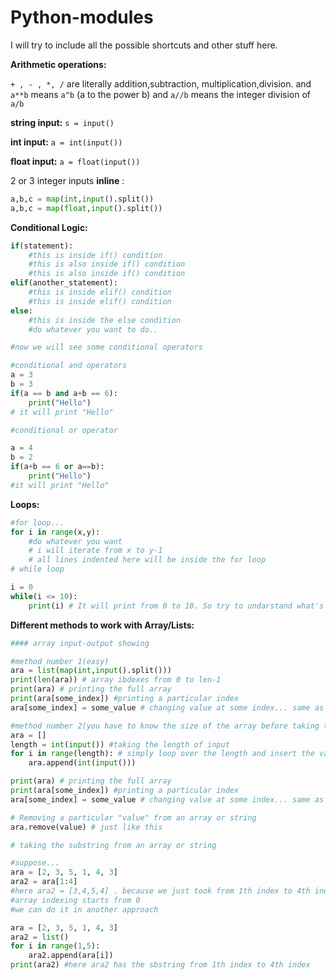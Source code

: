 # Python-modules

I will try to include all the possible shortcuts and other stuff here. 

**Arithmetic operations:**

`+ , - , *, /` are literally addition,subtraction, multiplication,division. and `a**b` means `a^b` (a to the power b) and `a//b` means the integer division of `a/b`


**string input:** `s = input()`

**int input:** `a = int(input())`

**float input:** `a = float(input())`
 
2 or 3 integer inputs __inline__ :

```python
a,b,c = map(int,input().split())
a,b,c = map(float,input().split())
```
**Conditional Logic:**

```python
if(statement):
	#this is inside if() condition
	#this is also inside if() condition
	#this is also inside if() condition
elif(another_statement):
	#this is inside elif() condition
	#this is inside elif() condition
else:
	#this is inside the else condition
	#do whatever you want to do.. 

#now we will see some conditional operators 

#conditional and operators
a = 3
b = 3
if(a == b and a+b == 6):
	print("Hello")
# it will print "Hello"

#conditional or operator

a = 4
b = 2
if(a+b == 6 or a==b):
	print("Hello")
#it will print "Hello"

```


**Loops:**


```python
#for loop...
for i in range(x,y):
	#do whatever you want
	# i will iterate from x to y-1
	# all lines indented here will be inside the for loop
# while loop

i = 0
while(i <= 10):
	print(i) # It will print from 0 to 10. So try to undarstand what's happening
```


**Different methods to work with Array/Lists:**

```python
#### array input-output showing

#method number 1(easy)
ara = list(map(int,input().split()))
print(len(ara)) # array ibdexes from 0 to len-1
print(ara) # printing the full array
print(ara[some_index]) #printing a particular index 
ara[some_index] = some_value # changing value at some index... same as C/C++

#method number 2(you have to know the size of the array before taking the input):
ara = []
length = int(input()) #taking the length of input
for i in range(length): # simply loop over the length and insert the values one by one
	ara.append(int(input()))

print(ara) # printing the full array
print(ara[some_index]) #printing a particular index 
ara[some_index] = some_value # changing value at some index... same as C/C++

# Removing a particular "value" from an array or string
ara.remove(value) # just like this

# taking the substring from an array or string

#suppose...
ara = [2, 3, 5, 1, 4, 3]
ara2 = ara[1:4]
#here ara2 = [3,4,5,4] . because we just took from 1th index to 4th index.
#array indexing starts from 0
#we can do it in another approach

ara = [2, 3, 5, 1, 4, 3]
ara2 = list()
for i in range(1,5):
	ara2.append(ara[i])
print(ara2) #here ara2 has the sbstring from 1th index to 4th index

```


